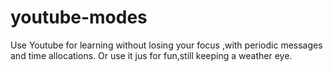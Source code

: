 # youtube-modes
Use Youtube for learning without losing your focus ,with periodic messages and time allocations. Or use it jus for fun,still keeping a weather eye.
